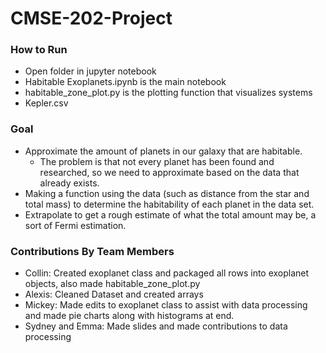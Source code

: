 # CMSE-202-Project

### How to Run
- Open folder in jupyter notebook
- Habitable Exoplanets.ipynb is the main notebook
- habitable_zone_plot.py is the plotting function that visualizes systems
- Kepler.csv 

### Goal
- Approximate the amount of planets in our galaxy that are habitable. 
    - The problem is that not every planet has been found and researched, so we need to approximate based on the data that already exists.
- Making a function using the data (such as distance from the star and total mass) to determine the habitability of each planet in the data set.
- Extrapolate to get a rough estimate of what the total amount may be, a sort of Fermi estimation.

### Contributions By Team Members
- Collin: Created exoplanet class and packaged all rows into exoplanet objects, also made habitable_zone_plot.py
- Alexis: Cleaned Dataset and created arrays
- Mickey: Made edits to exoplanet class to assist with data processing and made pie charts along with histograms at end.
- Sydney and Emma: Made slides and made contributions to data processing



